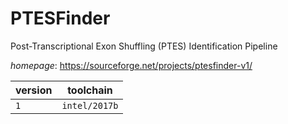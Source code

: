 # PTESFinder

Post-Transcriptional Exon Shuffling (PTES) Identification Pipeline

*homepage*: <https://sourceforge.net/projects/ptesfinder-v1/>

version | toolchain
--------|----------
``1`` | ``intel/2017b``
